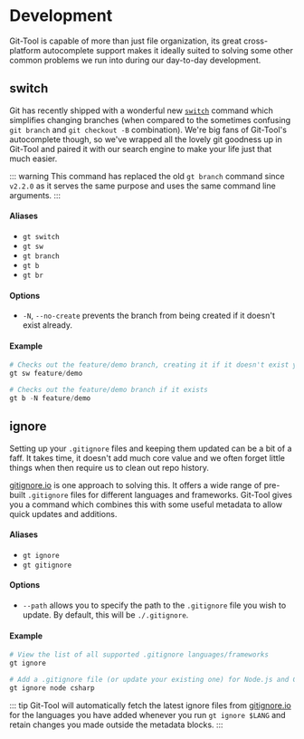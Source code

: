 # Development
Git-Tool is capable of more than just file organization, its great
cross-platform autocomplete support makes it ideally suited to solving
some other common problems we run into during our day-to-day development.

## switch <Badge text="v2.1.16+"/>
Git has recently shipped with a wonderful new [`switch`](https://git-scm.com/docs/git-switch)
command which simplifies changing branches (when compared to the sometimes
confusing `git branch` and `git checkout -B` combination). We're big fans of
Git-Tool's autocomplete though, so we've wrapped all the lovely git goodness
up in Git-Tool and paired it with our search engine to make your life just that
much easier.

::: warning
This command has replaced the old `gt branch` command since `v2.2.0` as it serves the same
purpose and uses the same command line arguments.
:::

#### Aliases
 - `gt switch`
 - `gt sw`
 - `gt branch`
 - `gt b`
 - `gt br`

#### Options
 - `-N`, `--no-create` prevents the branch from being created if it doesn't exist already.

#### Example
``` powershell
# Checks out the feature/demo branch, creating it if it doesn't exist yet
gt sw feature/demo

# Checks out the feature/demo branch if it exists
gt b -N feature/demo
```

## ignore <Badge text="v1.0+"/>
Setting up your `.gitignore` files and keeping them updated can be a bit
of a faff. It takes time, it doesn't add much core value and we often forget
little things when then require us to clean out repo history.

[gitignore.io](https://gitignore.io) is one approach to solving this. It
offers a wide range of pre-built `.gitignore` files for different languages
and frameworks. Git-Tool gives you a command which combines this with
some useful metadata to allow quick updates and additions.

#### Aliases
 - `gt ignore`
 - `gt gitignore`

#### Options
 - `--path` allows you to specify the path to the `.gitignore` file you wish to update. By default, this will be `./.gitignore`.

#### Example
``` powershell
# View the list of all supported .gitignore languages/frameworks
gt ignore

# Add a .gitignore file (or update your existing one) for Node.js and C#
gt ignore node csharp
```

::: tip
Git-Tool will automatically fetch the latest ignore files from [gitignore.io](https://gitignore.io)
for the languages you have added whenever you run `gt ignore $LANG` and retain changes you made outside
the metadata blocks.
:::